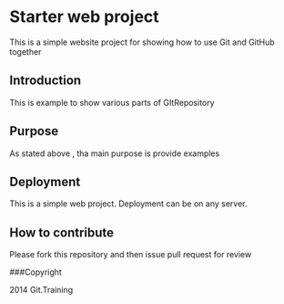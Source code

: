 <h1>Starter web project</h1>

This is a simple website project for 
showing how to use Git and GitHub together

<h2>Introduction</h2>

This is example to show various parts of GItRepository

<h2>Purpose</h2>

As stated above , tha main purpose is provide examples

<h2>Deployment</h2>

This is a simple web project. Deployment can be on 
any server.

<h2>How to contribute</h2>

Please fork this repository and then issue pull request for review

###Copyright

2014 Git.Training
